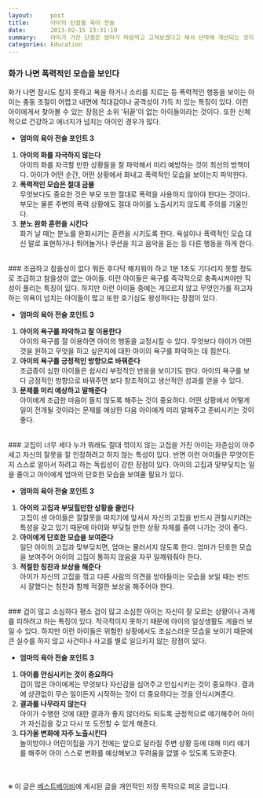 ```yaml
---
layout:     post
title:      아이의 단점별 육아 전술
date:       2013-02-15 13:31:19
summary:    아이가 가진 단점은 엄마가 마음먹고 고쳐보겠다고 해서 단박에 개선되는 것이 아니다. 또한 아이마다 특성이 다르므로 획일적인 육아를 적용해서도 안 된다. 내 아이의 특성 하나하나를 잘 파악하고 그에 알맞은 육아 전술을 펼쳐 나가야 한다. 단점이 크게 부각되어 보이겠지만 분명 장점이 있다는 것도 잊지 않도록 하자.
categories: Education
---
```


### 화가 나면 폭력적인 모습을 보인다
화가 나면 잠시도 참지 못하고 욕을 하거나 소리를 지르는 등 폭력적인 행동을 보이는 아이는 충동 조절이 어렵고 내면에 적대감이나 공격성이 가득 차 있는 특징이 있다. 이런 아이에게서 찾아볼 수 있는 장점은 소위 '뒤끝'이 없는 아이들이라는 것이다. 또한 신체적으로 건강하고 에너지가 넘치는 아이인 경우가 많다.

* **엄마의 육아 전술 포인트 3**       
1. **아이의 화를 자극하지 않는다**       
아이의 화를 자극할 만한 상황들을 잘 파악해서 미리 예방하는 것이 최선의 방책이다. 아이가 어떤 순간, 어떤 상황에서 화내고 폭력적인 모습을 보이는지 파악한다.
2. **폭력적인 모습은 절대 금물**       
무엇보다도 중요한 것은 부모 또한 절대로 폭력을 사용하지 않아야 한다는 것이다. 부모는 물론 주변의 폭력 상황에도 절대 아이를 노출시키지 않도록 주의를 기울인다.
3. **분노 완화 훈련을 시킨다**       
화가 날 때는 분노를 완화시키는 훈련을 시키도록 한다. 욕설이나 폭력적인 모습 대신 말로 표현하거나 뛰어놀거나 쿠션을 치고 음악을 듣는 등 다른 행동을 하게 한다.


<br />
### 조급하고 참을성이 없다
뭐든 후다닥 해치워야 하고 1분 1초도 기다리지 못할 정도로 조급하고 참을성이 없는 아이들. 이런 아이들은 욕구를 즉각적으로 충족시켜야만 직성이 풀리는 특징이 있다. 하지만 이런 아이들 중에는 게으르지 않고 무엇인가를 하고자 하는 의욕이 넘치는 아이들이 많고 또한 호기심도 왕성하다는 장점이 있다.

* **엄마의 육아 전술 포인트 3**       
1. **아이의 욕구를 파악하고 잘 이용한다**       
아이의 욕구를 잘 이용하면 아이의 행동을 교정시킬 수 있다. 무엇보다 아이가 어떤 것을 원하고 무엇을 하고 싶은지에 대한 아이의 욕구를 파악하는 데 힘쓴다.
2. **아이의 욕구를 긍정적인 방향으로 바꿔준다**       
조급증이 심한 아이들은 쉽사리 부정적인 반응을 보이기도 한다. 아이의 욕구를 보다 긍정적인 방향으로 바꿔주면 보다 창조적이고 생산적인 성과를 얻을 수 있다.
3. **문제를 미리 예상하고 말해준다**       
아이에게 조급한 마음이 들지 않도록 해주는 것이 중요하다. 어떤 상황에서 어떻게 일이 전개될 것이라는 문제를 예상한 다음 아이에게 미리 말해주고 준비시키는 것이 좋다.


<br />
### 고집이 너무 세다
누가 뭐래도 절대 꺾이지 않는 고집을 가진 아이는 자존심이 아주 세고 자신의 잘못을 잘 인정하려고 하지 않는 특성이 있다. 반면 이런 아이들은 무엇이든지 스스로 알아서 하려고 하는 독립성이 강한 장점이 있다. 아이의 고집과 맞부딪치는 일을 줄이고 아이에게 엄마의 단호한 모습을 보여줄 필요가 있다.

* **엄마의 육아 전술 포인트 3**       
1. **아이의 고집과 부딪힐만한 상황을 줄인다**       
고집이 센 아이들은 잘잘못을 따지기에 앞서서 자신의 고집을 반드시 관철시키려는 특성을 갖고 있기 때문에 아이와 부딪칠 만한 상황 자체를 줄여 나가는 것이 좋다.
2. **아이에게 단호한 모습을 보여준다**       
일단 아이의 고집과 맞부딪치면, 엄마는 물러서지 않도록 한다. 엄마가 단호한 모습을 보여주어 아이의 고집이 통하지 않음을 자꾸 일깨워줘야 한다.
3. **적절한 칭찬과 보상을 해준다**       
아이가 자신의 고집을 꺾고 다른 사람의 의견을 받아들이는 모습을 보일 때는 반드시 잘했다는 칭찬과 함께 적절한 보상을 해주어야 한다.


<br />
### 겁이 많고 소심하다
평소 겁이 많고 소심한 아이는 자신이 잘 모르는 상황이나 과제를 피하려고 하는 특징이 있다. 적극적이지 못하기 때문에 아이의 일상생활도 게을러 보일 수 있다. 하지만 이런 아이들은 위험한 상황에서도 조심스러운 모습을 보이기 때문에 큰 실수를 하지 않고 사건이나 사고를 별로 일으키지 않는 장점이 있다.

* **엄마의 육아 전술 포인트 3**       
1. **아이를 안심시키는 것이 중요하다**       
겁이 많은 아이에게는 무엇보다 자신감을 심어주고 안심시키는 것이 중요하다. 결과에 상관없이 무슨 일이든지 시작하는 것이 더 중요하다는 것을 인식시켜준다.
2. **결과를 나무라지 않는다**      
아이가 수행한 것에 대한 결과가 좋지 않더라도 되도록 긍정적으로 얘기해주어 아이가 자신감을 갖고 다시 또 도전할 수 있게 해준다.
3. **다가올 변화에 자주 노출시킨다**       
놀이방이나 어린이집을 가기 전에는 앞으로 달라질 주변 상황 등에 대해 미리 얘기를 해주어 아이 스스로 변화를 예상해보고 두려움을 없앨 수 있도록 도와준다.


<br /><br />
※ 이 글은 [베스트베이비](http://www.ibestbaby.co.kr)에 게시된 글을 개인적인 저장 목적으로 퍼온 글입니다.